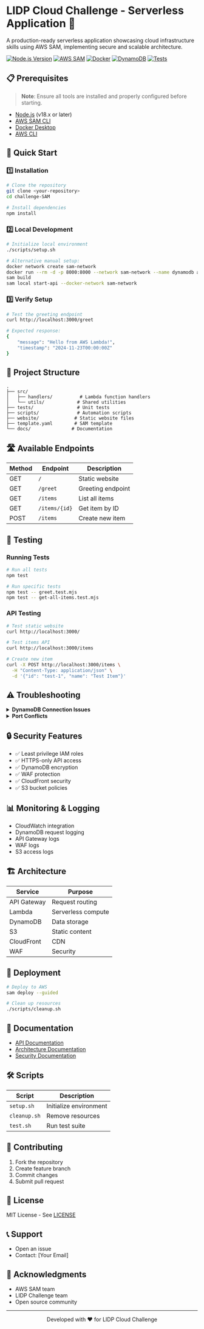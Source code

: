 # LIDP Cloud Challenge - Serverless Application 🚀

A production-ready serverless application showcasing cloud infrastructure skills using AWS SAM, implementing secure and scalable architecture.

[![Node.js Version](https://img.shields.io/badge/node-%3E%3D18.x-brightgreen.svg)](https://nodejs.org/)
[![AWS SAM](https://img.shields.io/badge/AWS%20SAM-required-orange.svg)](https://aws.amazon.com/serverless/sam/)
[![Docker](https://img.shields.io/badge/Docker-required-blue.svg)](https://www.docker.com/)
[![DynamoDB](https://img.shields.io/badge/DynamoDB-local-yellow.svg)](https://aws.amazon.com/dynamodb/)
[![Tests](https://img.shields.io/badge/tests-jest-red.svg)](https://jestjs.io/)

## 📋 Prerequisites

> **Note**: Ensure all tools are installed and properly configured before starting.

- [Node.js](https://nodejs.org/) (v18.x or later)
- [AWS SAM CLI](https://docs.aws.amazon.com/serverless-application-model/latest/developerguide/serverless-sam-cli-install.html)
- [Docker Desktop](https://www.docker.com/products/docker-desktop/)
- [AWS CLI](https://aws.amazon.com/cli/)

## 🚀 Quick Start

### 1️⃣ Installation

```bash
# Clone the repository
git clone <your-repository>
cd challenge-SAM

# Install dependencies
npm install
```

### 2️⃣ Local Development

```bash
# Initialize local environment
./scripts/setup.sh

# Alternative manual setup:
docker network create sam-network
docker run --rm -d -p 8000:8000 --network sam-network --name dynamodb amazon/dynamodb-local
sam build
sam local start-api --docker-network sam-network
```

### 3️⃣ Verify Setup

```bash
# Test the greeting endpoint
curl http://localhost:3000/greet

# Expected response:
{
    "message": "Hello from AWS Lambda!",
    "timestamp": "2024-11-23T00:00:00Z"
}
```

## 📁 Project Structure

```
.
├── src/
│   ├── handlers/          # Lambda function handlers
│   └── utils/            # Shared utilities
├── tests/                # Unit tests
├── scripts/              # Automation scripts
├── website/             # Static website files
├── template.yaml        # SAM template
└── docs/               # Documentation
```

## 🛣️ Available Endpoints

| Method | Endpoint | Description |
|--------|----------|-------------|
| GET | `/` | Static website |
| GET | `/greet` | Greeting endpoint |
| GET | `/items` | List all items |
| GET | `/items/{id}` | Get item by ID |
| POST | `/items` | Create new item |

## 🧪 Testing

### Running Tests

```bash
# Run all tests
npm test

# Run specific tests
npm test -- greet.test.mjs
npm test -- get-all-items.test.mjs
```

### API Testing

```bash
# Test static website
curl http://localhost:3000/

# Test items API
curl http://localhost:3000/items

# Create new item
curl -X POST http://localhost:3000/items \
  -H "Content-Type: application/json" \
  -d '{"id": "test-1", "name": "Test Item"}'
```

## ⚠️ Troubleshooting

<details>
<summary><b>DynamoDB Connection Issues</b></summary>

```bash
# Check DynamoDB container
docker ps | grep dynamodb

# Verify network
docker network inspect sam-network
```
</details>

<details>
<summary><b>Port Conflicts</b></summary>

```bash
# Find processes using ports
lsof -i :3000
lsof -i :8000

# Kill processes if needed
kill -9 [PID]
```
</details>

## 🔒 Security Features

- ✅ Least privilege IAM roles
- ✅ HTTPS-only API access
- ✅ DynamoDB encryption
- ✅ WAF protection
- ✅ CloudFront security
- ✅ S3 bucket policies

## 📊 Monitoring & Logging

- CloudWatch integration
- DynamoDB request logging
- API Gateway logs
- WAF logs
- S3 access logs

## 🏗️ Architecture

| Service | Purpose |
|---------|----------|
| API Gateway | Request routing |
| Lambda | Serverless compute |
| DynamoDB | Data storage |
| S3 | Static content |
| CloudFront | CDN |
| WAF | Security |

## 🚀 Deployment

```bash
# Deploy to AWS
sam deploy --guided

# Clean up resources
./scripts/cleanup.sh
```

## 📖 Documentation

- [API Documentation](docs/API.md)
- [Architecture Documentation](docs/ARCHITECTURE.md)
- [Security Documentation](docs/SECURITY.md)

## 🛠️ Scripts

| Script | Description |
|--------|-------------|
| `setup.sh` | Initialize environment |
| `cleanup.sh` | Remove resources |
| `test.sh` | Run test suite |

## 🤝 Contributing

1. Fork the repository
2. Create feature branch
3. Commit changes
4. Submit pull request

## 📄 License

MIT License - See [LICENSE](LICENSE)

## 📞 Support

- Open an issue
- Contact: [Your Email]

## 👏 Acknowledgments

- AWS SAM team
- LIDP Challenge team
- Open source community

---
<div align="center">
Developed with ❤️ for LIDP Cloud Challenge
</div>